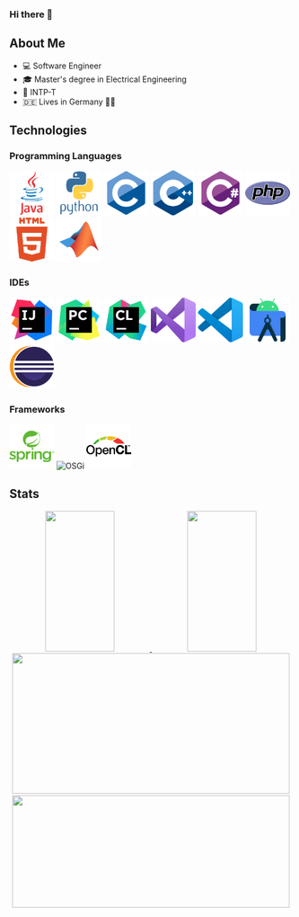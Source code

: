### Hi there 👋

## About Me
- 💻 Software Engineer
- 🎓 Master's degree in Electrical Engineering
- 🧪 INTP-T
- 🇩🇪 Lives in Germany 🥨🍺

## Technologies

### Programming Languages
<div>
<img src="https://github.com/devicons/devicon/blob/master/icons/java/java-original-wordmark.svg" title="Java" width="80" height="80"/>
<img src="https://github.com/devicons/devicon/blob/master/icons/python/python-original-wordmark.svg" title="Python" width="80" height="80"/>
<img src="https://github.com/devicons/devicon/blob/master/icons/c/c-original.svg" title="C" width="80" height="80"/>
<img src="https://github.com/devicons/devicon/blob/master/icons/cplusplus/cplusplus-original.svg" title="C++" width="80" height="80"/>
<img src="https://github.com/devicons/devicon/blob/master/icons/csharp/csharp-original.svg" title="C#" width="80" height="80"/>
<img src="https://github.com/devicons/devicon/blob/master/icons/php/php-original.svg" title="php" width="80" height="80"/>
<img src="https://github.com/devicons/devicon/blob/master/icons/html5/html5-plain-wordmark.svg" title="html" width="80" height="80"/>
<img src="https://github.com/devicons/devicon/blob/master/icons/matlab/matlab-original.svg" title="matlab" width="80" height="80"/>
</div>

### IDEs

<div>
<img src="https://github.com/devicons/devicon/blob/master/icons/intellij/intellij-original.svg" title="IntelliJ" width="80" height="80"/>
<img src="https://github.com/devicons/devicon/blob/master/icons/pycharm/pycharm-original.svg" title="PyCharm" width="80" height="80"/>
<img src="https://github.com/devicons/devicon/blob/master/icons/clion/clion-original.svg" title="CLion" width="80" height="80"/>
<img src="https://github.com/devicons/devicon/blob/master/icons/visualstudio/visualstudio-original.svg" title="VisualStudio" width="80" height="80"/>
<img src="https://github.com/devicons/devicon/blob/master/icons/vscode/vscode-original.svg" title="VScode" width="80" height="80"/>
<img src="https://github.com/devicons/devicon/blob/master/icons/androidstudio/androidstudio-original.svg"  alt="AnndroidStudio" width="80" height="80"/>
<img src="https://github.com/devicons/devicon/blob/master/icons/eclipse/eclipse-original.svg" title="Eclipse" width="80" height="80"/>
</div>

### Frameworks

<div>
<img src="https://github.com/devicons/devicon/blob/master/icons/spring/spring-original-wordmark.svg"  alt="Spring" height="80"/>
<img src="https://docs.osgi.org/img/OSGi_WG.png" title="OSGi" height="80"/>
<img src="https://github.com/devicons/devicon/blob/master/icons/opencl/opencl-original.svg" title="OpenCL" height="80"/>
</div>

## Stats

<p align="center">
  <a href="https://github.com/AntonIT99/">
    <img height="250" width="49.5%" src="https://githubstats-git-master-antonit99s-projects.vercel.app/api?username=AntonIT99&show_icons=true&show=prs_merged_percentage&theme=github_dark">
    <img height="250" width="49.5%" src="https://githubstats-git-master-antonit99s-projects.vercel.app/api/top-langs/?username=AntonIT99&size_weight=0.5&count_weight=0.5&langs_count=5&layout=donut&theme=github_dark">
    <img height="250" width="99%" src="https://github-readme-streak-stats.herokuapp.com/?user=AntonIT99&theme=github-dark-blue">
    <img height="200" width="99%" src="https://githubstats-git-master-antonit99s-projects.vercel.app/api/wakatime?username=AntonIT99&theme=github_dark">
  </a>
</p>

<!--
**AntonIT99/AntonIT99** is a ✨ _special_ ✨ repository because its `README.md` (this file) appears on your GitHub profile.

Here are some ideas to get you started:

- 🔭 I’m currently working on ...
- 🌱 I’m currently learning ...
- 👯 I’m looking to collaborate on ...
- 🤔 I’m looking for help with ...
- 💬 Ask me about ...
- 📫 How to reach me: ...
- 😄 Pronouns: ...
- ⚡ Fun fact: ...
-->
